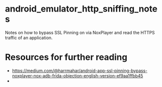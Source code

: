 # android_emulator_http_sniffing_notes
Notes on how to bypass SSL Pinning on via NoxPlayer and read the HTTPS traffic of an application.



# Resources for further reading
- https://medium.com/@harrmahar/android-app-ssl-pinning-bypass-noxplayer-nox-adb-frida-objection-english-version-ef9aa1ffbb45
- 
